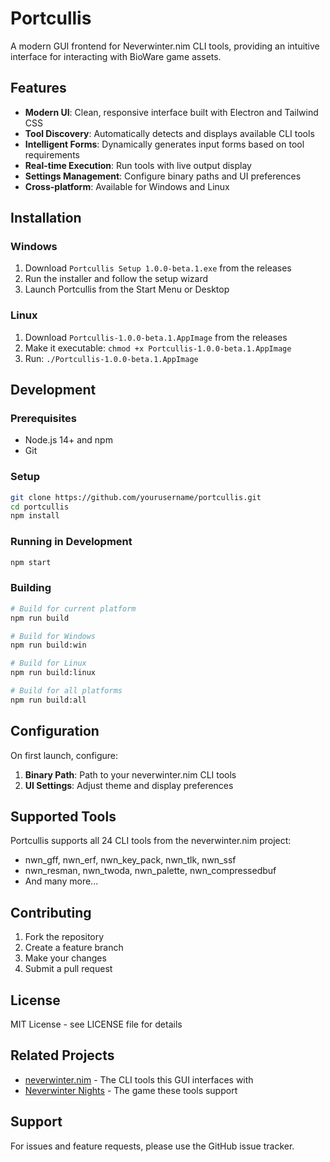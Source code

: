 # Portcullis

A modern GUI frontend for Neverwinter.nim CLI tools, providing an intuitive interface for interacting with BioWare game assets.

## Features

- **Modern UI**: Clean, responsive interface built with Electron and Tailwind CSS
- **Tool Discovery**: Automatically detects and displays available CLI tools
- **Intelligent Forms**: Dynamically generates input forms based on tool requirements
- **Real-time Execution**: Run tools with live output display
- **Settings Management**: Configure binary paths and UI preferences
- **Cross-platform**: Available for Windows and Linux

## Installation

### Windows

1. Download `Portcullis Setup 1.0.0-beta.1.exe` from the releases
2. Run the installer and follow the setup wizard
3. Launch Portcullis from the Start Menu or Desktop

### Linux

1. Download `Portcullis-1.0.0-beta.1.AppImage` from the releases
2. Make it executable: `chmod +x Portcullis-1.0.0-beta.1.AppImage`
3. Run: `./Portcullis-1.0.0-beta.1.AppImage`

## Development

### Prerequisites

- Node.js 14+ and npm
- Git

### Setup

```bash
git clone https://github.com/yourusername/portcullis.git
cd portcullis
npm install
```

### Running in Development

```bash
npm start
```

### Building

```bash
# Build for current platform
npm run build

# Build for Windows
npm run build:win

# Build for Linux
npm run build:linux

# Build for all platforms
npm run build:all
```

## Configuration

On first launch, configure:

1. **Binary Path**: Path to your neverwinter.nim CLI tools
2. **UI Settings**: Adjust theme and display preferences

## Supported Tools

Portcullis supports all 24 CLI tools from the neverwinter.nim project:

- nwn_gff, nwn_erf, nwn_key_pack, nwn_tlk, nwn_ssf
- nwn_resman, nwn_twoda, nwn_palette, nwn_compressedbuf
- And many more...

## Contributing

1. Fork the repository
2. Create a feature branch
3. Make your changes
4. Submit a pull request

## License

MIT License - see LICENSE file for details

## Related Projects

- [neverwinter.nim](https://github.com/niv/neverwinter.nim) - The CLI tools this GUI interfaces with
- [Neverwinter Nights](https://www.beamdog.com/games/neverwinter-nights-enhanced-edition/) - The game these tools support

## Support

For issues and feature requests, please use the GitHub issue tracker.
